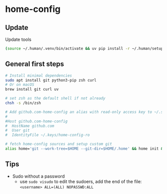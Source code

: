 # home-config

## Update

Update tools

```sh
(source ~/.human/.venv/bin/activate && uv pip install -r ~/.human/setup/requirements.txt && python3 ~/.human/setup/tools.py)
```

## General first steps

```sh
# Install minimal dependencies
sudo apt install git python3-pip zsh curl
# Or on macOS
brew install git curl uv

# set zsh as the default shell if not already
chsh -s /bin/zsh

# Add github.com-home-config an alias with read-only access key to ~/.ssh/config
#
#Host github.com-home-config
#  HostName github.com
#  User git
#  IdentityFile ~/.keys/home-config-ro

# fetch home-config sources and setup custom git
alias home='git --work-tree=$HOME --git-dir=$HOME/.home' && home init && home remote add origin git@github.com-home-config:stefandunca/home-config.git && home fetch && home checkout main && home submodule update --init --recursive && (uv venv ~/.human/.venv && source ~/.human/.venv/bin/activate && uv pip install -r ~/.human/setup/requirements.txt && python3 ~/.human/setup/tools.py && python3 ~/.human/setup/home.py)
```

## Tips

- Sudo without a password
  - use `sudo visudo` to edit the sudoers, add the end of the file: `<username> ALL=(ALL) NOPASSWD:ALL`
